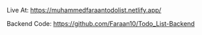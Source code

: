 Live At: https://muhammedfaraantodolist.netlify.app/

Backend Code: https://github.com/Faraan10/Todo_List-Backend
